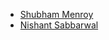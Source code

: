 * [Shubham Menroy](https://github.com/shubham9672)
* [Nishant Sabbarwal](https://github.com/nishant3007)
